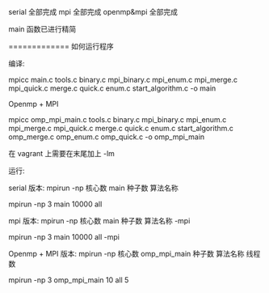 serial 全部完成
mpi 全部完成
openmp&mpi 全部完成

main 函数已进行精简

=============
如何运行程序

编译:

mpicc main.c tools.c binary.c mpi_binary.c mpi_enum.c mpi_merge.c mpi_quick.c merge.c quick.c enum.c start_algorithm.c -o main

Openmp + MPI

mpicc omp_mpi_main.c tools.c binary.c mpi_binary.c mpi_enum.c mpi_merge.c mpi_quick.c merge.c quick.c enum.c start_algorithm.c omp_merge.c omp_enum.c omp_quick.c -o omp_mpi_main

在 vagrant 上需要在末尾加上 -lm

运行:

serial 版本:
mpirun -np 核心数 main 种子数 算法名称

mpirun -np 3 main 10000 all

mpi 版本:
mpirun -np 核心数 main 种子数 算法名称 -mpi

mpirun -np 3 main 10000 all -mpi

Openmp + MPI 版本:
mpirun -np 核心数 omp_mpi_main 种子数 算法名称 线程数

mpirun -np 3 omp_mpi_main 10 all 5
